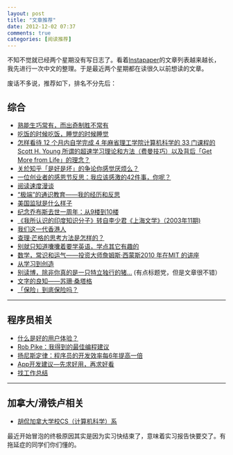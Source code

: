 ```yaml
---
layout: post
title: "文章推荐"
date: 2012-12-02 07:37
comments: true
categories: [阅读推荐]
---
```

不知不觉就已经两个星期没有写日志了。看着[Instapaper](http://instapaper.com)的文章列表越来越长，我先进行一次中文的整理。于是最近两个星期都在读很久以前想读的文章。

废话不多说，推荐如下，排名不分先后：
## 综合  ##
*   [熟能生巧常有，而出奇制胜不常有](http://www.douban.com/note/216916640/)
*   [吃饭的时候吃饭，睡觉的时候睡觉](http://www.douban.com/note/202461286/)
*   [怎样看待 12 个月内自学完成 4 年麻省理工学院计算机科学的 33 门课程的 Scott H. Young 所谓的超速学习理论和方法（费曼技巧）以及背后「Get More from Life」的理念？](http://www.zhihu.com/question/20571226)
*   [关於知乎「是好是坏」的争论你感觉厌烦么？](http://www.zhihu.com/question/20605312/answer/15617559)
*   [一位创业者的感恩节反思：我应该感激的42件事，你呢？](http://www.36kr.com/p/174486.html)
*   [阅读速度漫谈](http://select.yeeyan.org/view/345298/324379)
*   [“极端”的通识教育——我的经历和反思](http://daoli.getbbs.com/Post/topic.aspx?tid=206434)
*   [美国监狱是什么样子](http://blog.renren.com/share/34627300/14067412426)
*   [纪念乔布斯去世一周年：从9楼到10楼](http://blog.sina.com.cn/s/blog_6e8e05ac010141qt.html)
*   [《我所认识的印度知识分子》转自李少君《上海文学》（2003年11期)](http://loloer.com/forum.php?mod=viewthread&tid=1692)
*   [我们这一代香港人](http://www.dushumashang.com/1979)
*   [查理·芒格的思考方法是怎样的？](http://www.zhihu.com/question/19550972/answer/12203017)
*   [别就只知道囔囔着要学英语，学点其它有趣的](http://blog.sina.com.cn/s/blog_6cb37e2501012klp.html)
*   [数学，常识和运气——投资大师詹姆斯·西蒙斯2010 年在MIT 的讲座](http://www.douban.com/note/170328693/)
*   [从学习到创造](http://blog.zhuoqun.net/2012/06/25/from-learning-to-creating.html)
*   [别读博，除非你真的是一只特立独行的猪…](http://blog.renren.com/share/231936000/14749526344) (有点标题党，但是文章很不错）
*   [文字的良知——苏珊·桑塔格](http://select.yeeyan.org/view/346846/318025)
*   [「保险」到底保险吗？](http://www.zhihu.com/question/19594639/answer/12993021)

________________
## 程序员相关 ##

*   [什么是好的用户体验？](http://zhouhongyi.blog.sohu.com/235111803.html)
*   [Rob Pike：我得到的最佳编程建议](http://blog.jobbole.com/25564/)
*   [扬尼斯定律：程序员的开发效率每6年提高一倍](http://www.aqee.net/yanniss-law-programmer-productivity-doubles-every-6-years/)
*   [App开发建议—先求好用，再求好看](http://www.36kr.com/p/174875.html)
*   [找工作总结](http://blog.renren.com/share/284205872/14805151224)

______________
## 加拿大/滑铁卢相关 ##
*   [胡侃加拿大学校CS（计算机科学）系](http://www.1point3acres.com/bbs/thread-252-1-1.html)

最近开始冒泡的终极原因其实是因为实习快结束了，意味着实习报告快要交了。有拖延症的同学们你们懂的。
